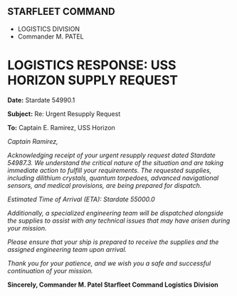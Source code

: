 ## STARFLEET COMMAND
- LOGISTICS DIVISION
- Commander M. PATEL

# LOGISTICS RESPONSE: USS HORIZON SUPPLY REQUEST

**Date:** Stardate 54990.1

**Subject:** Re: Urgent Resupply Request

**To:** Captain E. Ramirez, USS Horizon

*Captain Ramirez,*

*Acknowledging receipt of your urgent resupply request dated Stardate 54987.3. We understand the critical nature of the situation and are taking immediate action to fulfill your requirements. The requested supplies, including dilithium crystals, quantum torpedoes, advanced navigational sensors, and medical provisions, are being prepared for dispatch.*

*Estimated Time of Arrival (ETA): Stardate 55000.0*

*Additionally, a specialized engineering team will be dispatched alongside the supplies to assist with any technical issues that may have arisen during your mission.*

*Please ensure that your ship is prepared to receive the supplies and the assigned engineering team upon arrival.*

*Thank you for your patience, and we wish you a safe and successful continuation of your mission.*

**Sincerely,
Commander M. Patel
Starfleet Command Logistics Division**
